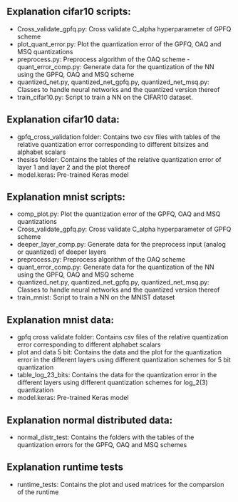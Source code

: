 ## Explanation cifar10 scripts:

- Cross_validate_gpfq.py: Cross validate C_alpha hyperparameter of GPFQ scheme
- plot_quant_error.py: Plot the quantization error of the GPFQ, OAQ and MSQ quantizations
- preprocess.py: Preprocess algorithm of the OAQ scheme
-quant_error_comp.py: Generate data for the quantization of the NN using the GPFQ, OAQ and MSQ scheme
- quantized_net.py, quantized_net_gpfq.py, quantized_net_msq.py: Classes to handle neural networks and the quantized version thereof
- train_cifar10.py: Script to train a NN on the CIFAR10 dataset.

## Explanation cifar10 data:

- gpfq_cross_validation folder: Contains two csv files with tables of the relative quantization error corresponding to different bitsizes and alphabet scalars
- thesiss folder: Contains the tables of the relative quantization error of layer 1 and layer 2 and the plot thereof
- model.keras: Pre-trained Keras model

## Explanation mnist scripts:

- comp_plot.py: Plot the quantization error of the GPFQ, OAQ and MSQ quantizations
- Cross_validate_gpfq.py: Cross validate C_alpha hyperparameter of GPFQ scheme
- deeper_layer_comp.py: Generate data for the preprocess input (analog or quantized) of deeper layers
- preprocess.py: Preprocess algorithm of the OAQ scheme
- quant_error_comp.py: Generate data for the quantization of the NN using the GPFQ, OAQ and MSQ scheme
- quantized_net.py, quantized_net_gpfq.py, quantized_net_msq.py: Classes to handle neural networks and the quantized version thereof
- train_mnist: Script to train a NN on the MNIST dataset

## Explanation mnist data:

- gpfq cross validate folder: Contains csv files of the relative quantization error corresponding to different alphabet scalars
- plot and data 5 bit: Contains the data and the plot for the quantization error in the different layers using different quantization schemes for 5 bit quantization
- table_log_23_bits: Contains the data for the quantization error in the different layers using different quantization schemes for log_2(3) quantization
- model.keras: Pre-trained Keras model

## Explanation normal distributed data:

- normal_distr_test: Contains the folders with the tables of the quantization errors for the GPFQ, OAQ and MSQ schemes

## Explanation runtime tests

- runtime_tests: Contains the plot and used matrices for the comparsion of the runtime